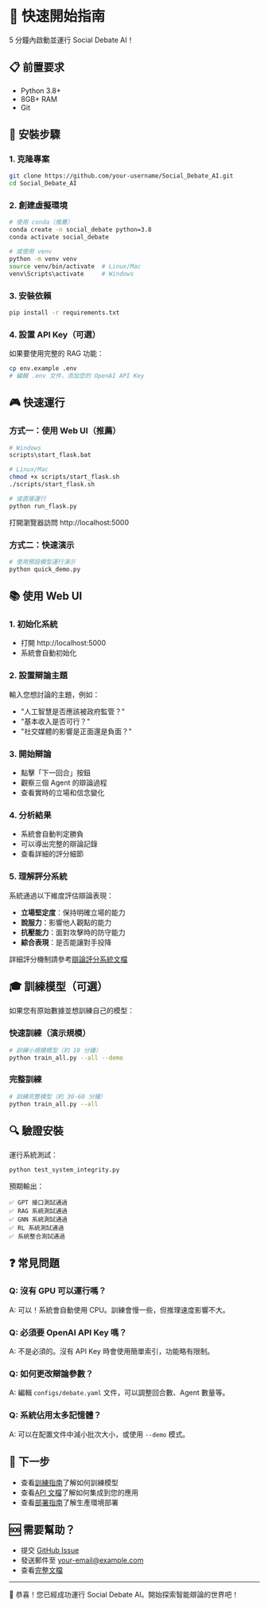 # 🚀 快速開始指南

5 分鐘內啟動並運行 Social Debate AI！

## 📋 前置要求

- Python 3.8+
- 8GB+ RAM
- Git

## 🔧 安裝步驟

### 1. 克隆專案
```bash
git clone https://github.com/your-username/Social_Debate_AI.git
cd Social_Debate_AI
```

### 2. 創建虛擬環境
```bash
# 使用 conda（推薦）
conda create -n social_debate python=3.8
conda activate social_debate

# 或使用 venv
python -m venv venv
source venv/bin/activate  # Linux/Mac
venv\Scripts\activate     # Windows
```

### 3. 安裝依賴
```bash
pip install -r requirements.txt
```

### 4. 設置 API Key（可選）
如果要使用完整的 RAG 功能：
```bash
cp env.example .env
# 編輯 .env 文件，添加您的 OpenAI API Key
```

## 🎮 快速運行

### 方式一：使用 Web UI（推薦）
```bash
# Windows
scripts\start_flask.bat

# Linux/Mac
chmod +x scripts/start_flask.sh
./scripts/start_flask.sh

# 或直接運行
python run_flask.py
```

打開瀏覽器訪問 http://localhost:5000

### 方式二：快速演示
```bash
# 使用預設模型運行演示
python quick_demo.py
```

## 📚 使用 Web UI

### 1. 初始化系統
- 打開 http://localhost:5000
- 系統會自動初始化

### 2. 設置辯論主題
輸入您想討論的主題，例如：
- "人工智慧是否應該被政府監管？"
- "基本收入是否可行？"
- "社交媒體的影響是正面還是負面？"

### 3. 開始辯論
- 點擊「下一回合」按鈕
- 觀察三個 Agent 的辯論過程
- 查看實時的立場和信念變化

### 4. 分析結果
- 系統會自動判定勝負
- 可以導出完整的辯論記錄
- 查看詳細的評分細節

### 5. 理解評分系統
系統通過以下維度評估辯論表現：
- **立場堅定度**：保持明確立場的能力
- **說服力**：影響他人觀點的能力
- **抗壓能力**：面對攻擊時的防守能力
- **綜合表現**：是否能讓對手投降

詳細評分機制請參考[辯論評分系統文檔](DEBATE_SCORING_SYSTEM.md)

## 🎓 訓練模型（可選）

如果您有原始數據並想訓練自己的模型：

### 快速訓練（演示規模）
```bash
# 訓練小規模模型（約 10 分鐘）
python train_all.py --all --demo
```

### 完整訓練
```bash
# 訓練完整模型（約 30-60 分鐘）
python train_all.py --all
```

## 🔍 驗證安裝

運行系統測試：
```bash
python test_system_integrity.py
```

預期輸出：
```
✅ GPT 接口測試通過
✅ RAG 系統測試通過
✅ GNN 系統測試通過
✅ RL 系統測試通過
✅ 系統整合測試通過
```

## ❓ 常見問題

### Q: 沒有 GPU 可以運行嗎？
A: 可以！系統會自動使用 CPU。訓練會慢一些，但推理速度影響不大。

### Q: 必須要 OpenAI API Key 嗎？
A: 不是必須的。沒有 API Key 時會使用簡單索引，功能略有限制。

### Q: 如何更改辯論參數？
A: 編輯 `configs/debate.yaml` 文件，可以調整回合數、Agent 數量等。

### Q: 系統佔用太多記憶體？
A: 可以在配置文件中減小批次大小，或使用 `--demo` 模式。

## 📖 下一步

- 查看[訓練指南](TRAINING_GUIDE.md)了解如何訓練模型
- 查看[API 文檔](API_REFERENCE.md)了解如何集成到您的應用
- 查看[部署指南](DEPLOYMENT.md)了解生產環境部署

## 🆘 需要幫助？

- 提交 [GitHub Issue](https://github.com/your-username/Social_Debate_AI/issues)
- 發送郵件至 your-email@example.com
- 查看[完整文檔](../README.md)

---

🎉 恭喜！您已經成功運行 Social Debate AI。開始探索智能辯論的世界吧！ 